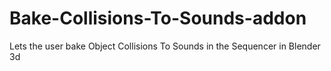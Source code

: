 # Bake-Collisions-To-Sounds-addon
Lets the user bake Object Collisions To Sounds in the Sequencer in Blender 3d
